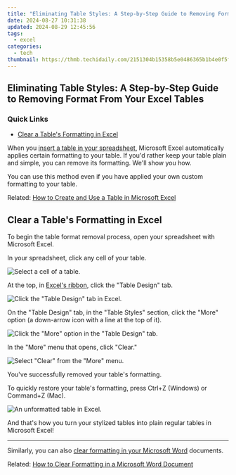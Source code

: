 ```yaml
---
title: "Eliminating Table Styles: A Step-by-Step Guide to Removing Format From Your Excel Tables"
date: 2024-08-27 10:31:38
updated: 2024-08-29 12:45:56
tags:
  - excel
categories:
  - tech
thumbnail: https://thmb.techidaily.com/2151304b15358b5e0486365b1b4e0f5fc2185a4452deb2b08eaf2b9d1e47c0a1.jpg
---
```


## Eliminating Table Styles: A Step-by-Step Guide to Removing Format From Your Excel Tables

### Quick Links

* [Clear a Table's Formatting in Excel](https://visual-screen-recording.techidaily.com/new-how-to-revive-a-stuck-obs-fullscreen/)

 When you [insert a table in your spreadsheet](https://instagram-videos.techidaily.com/updated-2024-approved-how-to-convert-your-best-videography-into-melodic-mp3s-insta/), Microsoft Excel automatically applies certain formatting to your table. If you'd rather keep your table plain and simple, you can remove its formatting. We'll show you how.

 You can use this method even if you have applied your own custom formatting to your table.

Related: [How to Create and Use a Table in Microsoft Excel](https://instagram-videos.techidaily.com/updated-2024-approved-how-to-convert-your-best-videography-into-melodic-mp3s-insta/) 

##  Clear a Table's Formatting in Excel

 To begin the table format removal process, open your spreadsheet with Microsoft Excel.

 In your spreadsheet, click any cell of your table.

![Select a cell of a table.](https://static1.howtogeekimages.com/wordpress/wp-content/uploads/2021/10/1-select-table-cell.png) 

 At the top, in [Excel's ribbon](https://screen-mirror.techidaily.com/in-2024-how-to-mirror-honor-play-40c-to-mac-drfone-by-drfone-android/), click the "Table Design" tab.

![Click the "Table Design" tab in Excel.](https://static1.howtogeekimages.com/wordpress/wp-content/uploads/2021/10/2-excel-table-design-tab.png) 

 On the "Table Design" tab, in the "Table Styles" section, click the "More" option (a down-arrow icon with a line at the top of it).

![Click the "More" option in the "Table Design" tab.](https://static1.howtogeekimages.com/wordpress/wp-content/uploads/2021/10/3-table-styles-more-menu.png) 

 In the "More" menu that opens, click "Clear."

![Select "Clear" from the "More" menu.](https://static1.howtogeekimages.com/wordpress/wp-content/uploads/2021/10/4-remove-table-formatting-excel.png) 

 You've successfully removed your table's formatting.

 To quickly restore your table's formatting, press Ctrl+Z (Windows) or Command+Z (Mac).

![An unformatted table in Excel.](https://static1.howtogeekimages.com/wordpress/wp-content/uploads/2021/10/5-table-formatting-cleared-excel.png) 

 And that's how you turn your stylized tables into plain regular tables in Microsoft Excel!

---

 Similarly, you can also [clear formatting in your Microsoft Word](https://android-pokemon-go.techidaily.com/in-2024-catchemall-celebrate-national-pokemon-day-with-virtual-location-on-infinix-note-30-vip-racing-edition-drfone-by-drfone-virtual-android/) documents.

Related: [How to Clear Formatting in a Microsoft Word Document](https://android-pokemon-go.techidaily.com/in-2024-catchemall-celebrate-national-pokemon-day-with-virtual-location-on-infinix-note-30-vip-racing-edition-drfone-by-drfone-virtual-android/)

<ins class="adsbygoogle"
     style="display:block"
     data-ad-format="autorelaxed"
     data-ad-client="ca-pub-7571918770474297"
     data-ad-slot="1223367746"></ins>



<ins class="adsbygoogle"
     style="display:block"
     data-ad-client="ca-pub-7571918770474297"
     data-ad-slot="8358498916"
     data-ad-format="auto"
     data-full-width-responsive="true"></ins>
